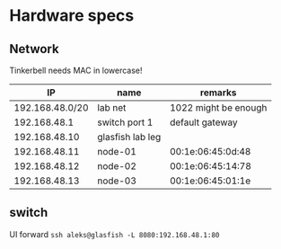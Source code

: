 # Hardware specs

## Network 

Tinkerbell needs MAC in lowercase!

| IP              | name                 | remarks               |
| --------------- | -------------------- | --------------------- |
| 192.168.48.0/20 | lab net              | 1022 might be enough  |
| 192.168.48.1    | switch port 1        | default gateway       |
| 192.168.48.10   | glasfish lab leg     |                       |
| 192.168.48.11   | node-01              | 00:1e:06:45:0d:48     | 
| 192.168.48.12   | node-02              | 00:1e:06:45:14:78     | 
| 192.168.48.13   | node-03              | 00:1e:06:45:01:1e     | 


## switch

UI forward `ssh aleks@glasfish -L 8080:192.168.48.1:80`


